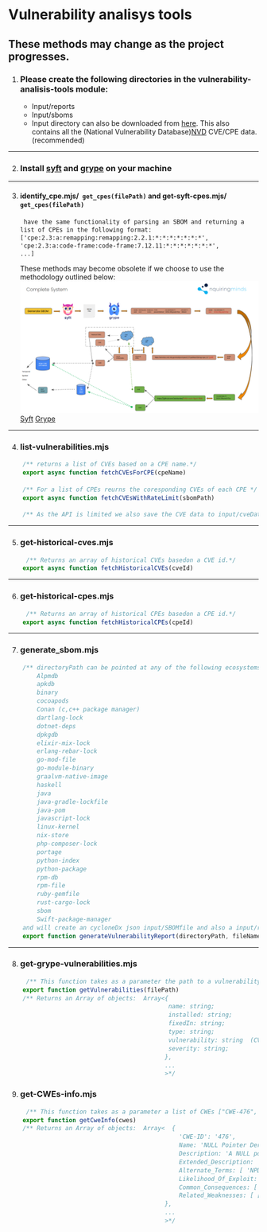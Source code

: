 # Vulnerability analisys tools

## These methods may change as the project progresses.

1. ### Please create the following directories in the vulnerability-analisis-tools module:
   - Input/reports
   - Input/sboms
   - Input directory can also be downloaded from [here](https://drive.google.com/file/d/1ZMkhTns-AoLhxtAgQsrHxHtBQi-69bDy/view?usp=sharing). This also contains all the (National Vulnerability Database)[NVD](https://nvd.nist.gov/) CVE/CPE data. (recommended)

---

2. ### Install [syft](https://github.com/anchore/syft/tree/main) and [grype](https://github.com/anchore/grype/blob/main/README.md) on your machine

---

3.  #### identify_cpe.mjs/` get_cpes(filePath)` and get-syft-cpes.mjs/ `get_cpes(filePath)`
         have the same functionality of parsing an SBOM and returning a list of CPEs in the following format:
        ['cpe:2.3:a:remapping:remapping:2.2.1:*:*:*:*:*:*:*',
        'cpe:2.3:a:code-frame:code-frame:7.12.11:*:*:*:*:*:*:*',
        ...]
    These methods may become obsolete if we choose to use the methodology outlined below:
    ![Example Image](./images/complete_system.png)
    [Syft](https://github.com/anchore/syft/tree/main)
    [Grype](https://github.com/anchore/grype/blob/main/README.md)

---

4. ### list-vulnerabilities.mjs

```javascript
    /** returns a list of CVEs based on a CPE name.*/
    export async function fetchCVEsForCPE(cpeName)

    /** For a list of CPEs reurns the coresponding CVEs of each CPE */
    export async function fetchCVEsWithRateLimit(sbomPath)

    /** As the API is limited we also save the CVE data to input/cveData.json for later use.*/
```

---

5. ### get-historical-cves.mjs

```javascript
     /** Returns an array of historical CVEs basedon a CVE id.*/
    export async function fetchHistoricalCVEs(cveId)
```

---

6. ### get-historical-cpes.mjs

```javascript
     /** Returns an array of historical CPEs basedon a CPE id.*/
    export async function fetchHistoricalCPEs(cpeId)
```

---

7. ### generate_sbom.mjs

```javascript
    /** directoryPath can be pointed at any of the following ecosystems
        Alpmdb
        apkdb
        binary
        cocoapods
        Conan (c,c++ package manager)
        dartlang-lock
        dotnet-deps
        dpkgdb
        elixir-mix-lock
        erlang-rebar-lock
        go-mod-file
        go-module-binary
        graalvm-native-image
        haskell
        java
        java-gradle-lockfile
        java-pom
        javascript-lock
        linux-kernel
        nix-store
        php-composer-lock
        portage
        python-index
        python-package
        rpm-db
        rpm-file
        ruby-gemfile
        rust-cargo-lock
        sbom
        Swift-package-manager
    and will create an cycloneDx json input/SBOMfile and also a input/reports/vulnerability_report_fileName */
    export function generateVulnerabilityReport(directoryPath, fileName)
```

---

8. ### get-grype-vulnerabilities.mjs

```javascript
     /** This function takes as a parameter the path to a vulnerability report file generated by grype in .*/ generateVulnerabilityReport(directoryPath, fileName)
    export function getVulnerabilities(filePath)
    /** Returns an Array of objects:  Array<{
                                             name: string;
                                             installed: string;
                                             fixedIn: string;
                                             type: string;
                                             vulnerability: string  (CVE, GHSA, ...);
                                             severity: string;
                                            },
                                            ...
                                            >*/
```

9. ### get-CWEs-info.mjs

```javascript
     /** This function takes as a parameter a list of CWEs ["CWE-476", "CWE-681"].*/
    export function getCweInfo(cwes)
    /** Returns an Array of objects:  Array<  {
                                                'CWE-ID': '476',
                                                Name: 'NULL Pointer Dereference',
                                                Description: 'A NULL pointer dereference ..',
                                                Extended_Description: 'NULL pointer dereference ...',
                                                Alternate_Terms: [ 'NPD', 'null deref', ..],
                                                Likelihood_Of_Exploit: 'Medium',
                                                Common_Consequences: [ [Object], [Object] ],
                                                Related_Weaknesses: [ [Object], [Object], [Object] ]
                                            },
                                            ...
                                            >*/
```

